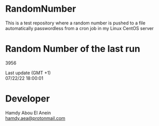 # RandomNumber    
This is a test repository where a random number is pushed to a file automatically passwordless from a cron job in my Linux CentOS server    
# Random Number of the last run   
3956
      
Last update (GMT +1)    
07/22/22 18:00:01
# Developer    
Hamdy Abou El Anein   
hamdy.aea@protonmail.com
